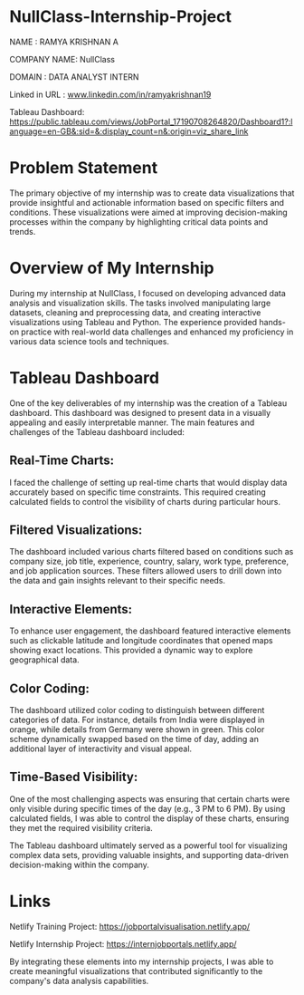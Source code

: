 # NullClass-Internship-Project

NAME : RAMYA KRISHNAN A

COMPANY NAME: NullClass

DOMAIN : DATA ANALYST INTERN

Linked in URL : www.linkedin.com/in/ramyakrishnan19

Tableau Dashboard: https://public.tableau.com/views/JobPortal_17190708264820/Dashboard1?:language=en-GB&:sid=&:display_count=n&:origin=viz_share_link

# Problem Statement

The primary objective of my internship was to create data visualizations that provide insightful and actionable information based on specific filters and conditions. These visualizations were aimed at improving decision-making processes within the company by highlighting critical data points and trends.

# Overview of My Internship

During my internship at NullClass, I focused on developing advanced data analysis and visualization skills. The tasks involved manipulating large datasets, cleaning and preprocessing data, and creating interactive visualizations using Tableau and Python. The experience provided hands-on practice with real-world data challenges and enhanced my proficiency in various data science tools and techniques.

# Tableau Dashboard

One of the key deliverables of my internship was the creation of a Tableau dashboard. This dashboard was designed to present data in a visually appealing and easily interpretable manner. The main features and challenges of the Tableau dashboard included:

## Real-Time Charts: 

I faced the challenge of setting up real-time charts that would display data accurately based on specific time constraints. This required creating calculated fields to control the visibility of charts during particular hours.

## Filtered Visualizations: 

The dashboard included various charts filtered based on conditions such as company size, job title, experience, country, salary, work type, preference, and job application sources. These filters allowed users to drill down into the data and gain insights relevant to their specific needs.

## Interactive Elements: 

To enhance user engagement, the dashboard featured interactive elements such as clickable latitude and longitude coordinates that opened maps showing exact locations. This provided a dynamic way to explore geographical data.

## Color Coding: 

The dashboard utilized color coding to distinguish between different categories of data. For instance, details from India were displayed in orange, while details from Germany were shown in green. This color scheme dynamically swapped based on the time of day, adding an additional layer of interactivity and visual appeal.

## Time-Based Visibility: 

One of the most challenging aspects was ensuring that certain charts were only visible during specific times of the day (e.g., 3 PM to 6 PM). By using calculated fields, I was able to control the display of these charts, ensuring they met the required visibility criteria.

The Tableau dashboard ultimately served as a powerful tool for visualizing complex data sets, providing valuable insights, and supporting data-driven decision-making within the company.

# Links

Netlify Training Project: https://jobportalvisualisation.netlify.app/

Netlify Internship Project: https://internjobportals.netlify.app/

By integrating these elements into my internship projects, I was able to create meaningful visualizations that contributed significantly to the company's data analysis capabilities.

